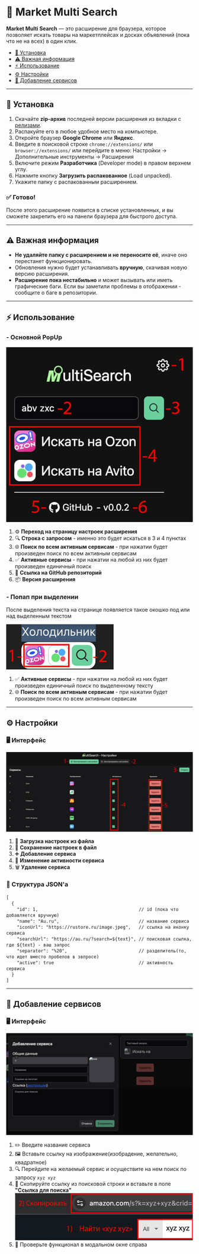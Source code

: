 # 🛒 Market Multi Search

**Market Multi Search** — это расширение для браузера, которое позволяет искать товары на маркетплейсах и досках объявлений (пока что не на всех) в один клик.

- [🚀 Установка](#-установка)
- [⚠️ Важная информация](#-важная-информация)
- [⚡ Использование](#-использование)
- [⚙️ Настройки](#-настройки)
- [🔋 Добавление сервисов](#-добавление-сервисов)
---

## 🚀 Установка

1. Скачайте **zip-архив** последней версии расширения из вкладки с [релизами](https://github.com/maxletsplay1/Market-Multi-Search/releases).
2. Распакуйте его в любое удобное место на компьютере.
3. Откройте браузер **Google Chrome** или **Яндекс**.
4. Введите в поисковой строке ```chrome://extensions/``` или ```browser://extensions/``` или перейдите в меню:
   Настройки → Дополнительные инструменты → Расширения
5. Включите режим **Разработчика** (Developer mode) в правом верхнем углу.
6. Нажмите кнопку **Загрузить распакованное** (Load unpacked).
7. Укажите папку с распакованным расширением.

### ✅ Готово!

После этого расширение появится в списке установленных, и вы сможете закрепить его на панели браузера для быстрого доступа.

---

## ⚠️ Важная информация

- **Не удаляйте папку с расширением и не переносите её**, иначе оно перестанет функционировать.
- Обновления нужно будет устанавливать **вручную**, скачивая новую версию расширения.
- **Расширение пока нестабильно** и может вызывать или иметь графические баги. Если вы заметили проблемы в отображении - сообщите о баге в репозитории.

---

## ⚡ Использование

### - Основной PopUp

![MainPopup.jpg](docs/assets/MainPopup.jpg)

1. ⚙️ **Переход на страницу настроек расширения**
2. 🔍 **Строка с запросом** - именно это будет искаться в 3 и 4 пунктах
3. 🌐 **Поиск по всем активным сервисам** - при нажатии будет произведен поиск по всем активным сервисам
4. ✅ **Активные сервисы** - при нажатии на любой из них будет произведен единичный поиск
5. 🐙 **Ссылка на GitHub репозиторий**
6. 📦 **Версия расширения**


### - Попап при выделении

После выделения текста на странице появляется такое окошко под или над выделенным текстом

![SelectionPopup.jpg](docs/assets/SelectionPopup.jpg)

1. ✅ **Активные сервисы** - при нажатии на любой из них будет произведен единичный поиск по выделенному тексту
2. 🌐 **Поиск по всем активным сервисам** - при нажатии будет произведен поиск по всем активным сервисам

---

## ⚙️ Настройки

### 🖥️ Интерфейс

![Settings.jpg](docs/assets/Settings.jpg)

1. 📂 **Загрузка настроек из файла**
2. 💾 **Сохранение настроек в файл**
3. ➕ **Добавление сервиса**
4. 🔄 **Изменение активности сервиса**
5. 🗑️ **Удаление сервиса**

### 💾 Структура JSON'а

```
[
  {
    "id": 1,                                      // id (пока что добавляется вручную)
    "name": "Au.ru",                              // название сервиса
    "iconUrl": "https://rustore.ru/image.jpeg",   // ссылка на иконку сервиса
    "searchUrl": "https://au.ru/?search=${text}", // поисковая ссылка, где ${text} - ваш запрос
    "separator": "%20",                           // разделитель(то, что идет вместо пробелов в звпросе)
    "active": true                                // активность сервиса
  }
]
```
---

## 🔋 Добавление сервисов

### 🖥️ Интерфейс

![Adding.png](docs/assets/Adding.png)

1. ✏️ Введите название сервиса
2. 🖼️ Вставьте ссылку на изображение(изобрадение, желательно, квадратное)
3. 🔍 Перейдите на желаемый сервис и осуществите на нем поиск по запросу ```xyz xyz```
4. 📎 Скопируйте ссылку из поисковой строки и вставьте в поле **"Ссылка для поиска"** ![LinkInstuction.jpg](docs/assets/LinkInstuction.jpg)
5. 📐 Проверьте функционал в модальном окне справа
